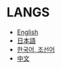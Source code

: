 # LANGS

* [English](https://github.com/fibosfujian/fibos-doc/tree/b6350b5980f995b0630e49b22759061e90fbf026/en/README.md)
* [日本語](https://github.com/fibosfujian/fibos-doc/tree/b6350b5980f995b0630e49b22759061e90fbf026/ja/README.md)
* [한국어, 조선어](https://github.com/fibosfujian/fibos-doc/tree/b6350b5980f995b0630e49b22759061e90fbf026/ko/README.md)
* [中文](zh/)

